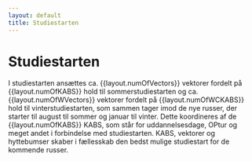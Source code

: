 ```yaml
---
layout: default
title: Studiestarten
---
```

<h1>Studiestarten</h1>

<div id="poster-image" style="background-image: url('/static/img/studiestarten.PNG');">
</div>

<p>
    I studiestarten ansættes ca. {{layout.numOfVectors}} vektorer fordelt på {{layout.numOfKABS}} hold til sommerstudiestarten og ca. {{layout.numOfWVectors}} vektorer fordelt på {{layout.numOfWCKABS}} hold til vinterstudiestarten, som sammen tager imod de nye russer, der starter til august til sommer og januar til vinter. Dette koordineres af de {{layout.numOfKABS}} KABS, som står for uddannelsesdage, OPtur og meget andet i forbindelse med studiestarten. KABS, vektorer og hyttebumser skaber i fællesskab den bedst mulige studiestart for de kommende russer.
</p>


